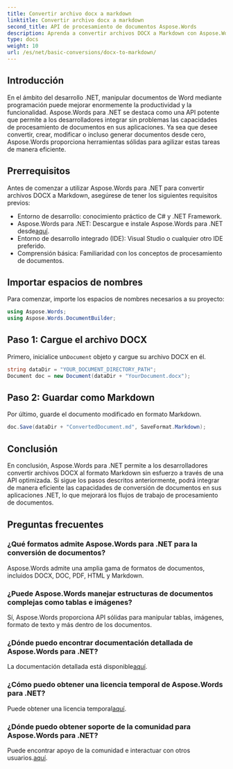 ```yaml
---
title: Convertir archivo docx a markdown
linktitle: Convertir archivo docx a markdown
second_title: API de procesamiento de documentos Aspose.Words
description: Aprenda a convertir archivos DOCX a Markdown con Aspose.Words para .NET. Siga nuestra guía detallada para lograr una integración perfecta en sus aplicaciones .NET.
type: docs
weight: 10
url: /es/net/basic-conversions/docx-to-markdown/
---
```

## Introducción

En el ámbito del desarrollo .NET, manipular documentos de Word mediante programación puede mejorar enormemente la productividad y la funcionalidad. Aspose.Words para .NET se destaca como una API potente que permite a los desarrolladores integrar sin problemas las capacidades de procesamiento de documentos en sus aplicaciones. Ya sea que desee convertir, crear, modificar o incluso generar documentos desde cero, Aspose.Words proporciona herramientas sólidas para agilizar estas tareas de manera eficiente.

## Prerrequisitos

Antes de comenzar a utilizar Aspose.Words para .NET para convertir archivos DOCX a Markdown, asegúrese de tener los siguientes requisitos previos:

- Entorno de desarrollo: conocimiento práctico de C# y .NET Framework.
- Aspose.Words para .NET: Descargue e instale Aspose.Words para .NET desde[aquí](https://releases.aspose.com/words/net/).
- Entorno de desarrollo integrado (IDE): Visual Studio o cualquier otro IDE preferido.
- Comprensión básica: Familiaridad con los conceptos de procesamiento de documentos.

## Importar espacios de nombres

Para comenzar, importe los espacios de nombres necesarios a su proyecto:

```csharp
using Aspose.Words;
using Aspose.Words.DocumentBuilder;
```

## Paso 1: Cargue el archivo DOCX

 Primero, inicialice un`Document` objeto y cargue su archivo DOCX en él.

```csharp
string dataDir = "YOUR_DOCUMENT_DIRECTORY_PATH";
Document doc = new Document(dataDir + "YourDocument.docx");
```

## Paso 2: Guardar como Markdown

Por último, guarde el documento modificado en formato Markdown.

```csharp
doc.Save(dataDir + "ConvertedDocument.md", SaveFormat.Markdown);
```

## Conclusión

En conclusión, Aspose.Words para .NET permite a los desarrolladores convertir archivos DOCX al formato Markdown sin esfuerzo a través de una API optimizada. Si sigue los pasos descritos anteriormente, podrá integrar de manera eficiente las capacidades de conversión de documentos en sus aplicaciones .NET, lo que mejorará los flujos de trabajo de procesamiento de documentos.

## Preguntas frecuentes

### ¿Qué formatos admite Aspose.Words para .NET para la conversión de documentos?
Aspose.Words admite una amplia gama de formatos de documentos, incluidos DOCX, DOC, PDF, HTML y Markdown.

### ¿Puede Aspose.Words manejar estructuras de documentos complejas como tablas e imágenes?
Sí, Aspose.Words proporciona API sólidas para manipular tablas, imágenes, formato de texto y más dentro de los documentos.

### ¿Dónde puedo encontrar documentación detallada de Aspose.Words para .NET?
La documentación detallada está disponible[aquí](https://reference.aspose.com/words/net/).

### ¿Cómo puedo obtener una licencia temporal de Aspose.Words para .NET?
Puede obtener una licencia temporal[aquí](https://purchase.aspose.com/temporary-license/).

### ¿Dónde puedo obtener soporte de la comunidad para Aspose.Words para .NET?
 Puede encontrar apoyo de la comunidad e interactuar con otros usuarios.[aquí](https://forum.aspose.com/c/words/8).
